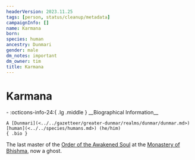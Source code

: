 ```yaml
---
headerVersion: 2023.11.25
tags: [person, status/cleanup/metadata]
campaignInfo: []
name: Karmana
born:
species: human
ancestry: Dunmari
gender: male
dm_notes: important
dm_owner: tim
title: Karmana
---
```

# Karmana
<div class="grid cards ext-narrow-margin ext-one-column" markdown>
- :octicons-info-24:{ .lg .middle } __Biographical Information__

    A [Dunmari](<../../gazetteer/greater-dunmar/realms/dunmar/dunmar.md>) [human](<../../species/humans.md>) (he/him)  
    { .bio }

</div>





The last master of the [Order of the Awakened Soul](<../../groups/dunmari-mystery-cults/order-of-the-awakened-soul.md>) at the [Monastery of Bhishma](<../../gazetteer/greater-dunmar/dunmari-basin/monastery-of-bhishma.md>), now a ghost. 